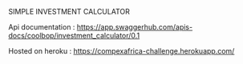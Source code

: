 SIMPLE INVESTMENT CALCULATOR

Api documentation : https://app.swaggerhub.com/apis-docs/coolbop/investment_calculator/0.1

Hosted on heroku : https://compexafrica-challenge.herokuapp.com/
